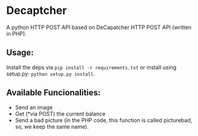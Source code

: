 # Decaptcher

A python HTTP POST API based on DeCapatcher HTTP POST API \(written in PHP\).

## Usage:

Install the deps via ```pip install -r requirements.txt``` or install using setup.py: ```python setup.py install```.

## Available Funcionalities:

* Send an image
* Get (*via POST) the current balance
* Send a bad picture (in the PHP code, this function is called picturebad, so, we keep the same name).
